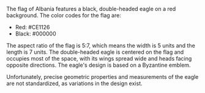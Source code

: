The flag of Albania features a black, double-headed eagle on a red background. The color codes for the flag are:

- Red: #CE1126
- Black: #000000

The aspect ratio of the flag is 5:7, which means the width is 5 units and the length is 7 units. The double-headed eagle is centered on the flag and occupies most of the space, with its wings spread wide and heads facing opposite directions. The eagle's design is based on a Byzantine emblem.

Unfortunately, precise geometric properties and measurements of the eagle are not standardized, as variations in the design exist.
